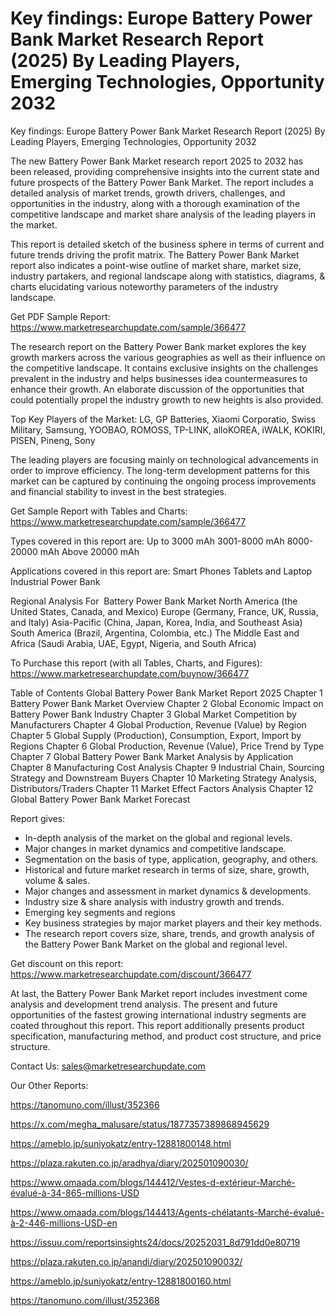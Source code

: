 # Key findings: Europe Battery Power Bank Market Research Report (2025) By Leading Players, Emerging Technologies, Opportunity 2032
Key findings: Europe Battery Power Bank Market Research Report (2025) By Leading Players, Emerging Technologies, Opportunity 2032

The new Battery Power Bank Market research report 2025 to 2032 has been released, providing comprehensive insights into the current state and future prospects of the Battery Power Bank Market. The report includes a detailed analysis of market trends, growth drivers, challenges, and opportunities in the industry, along with a thorough examination of the competitive landscape and market share analysis of the leading players in the market.

This report is detailed sketch of the business sphere in terms of current and future trends driving the profit matrix. The Battery Power Bank Market report also indicates a point-wise outline of market share, market size, industry partakers, and regional landscape along with statistics, diagrams, & charts elucidating various noteworthy parameters of the industry landscape.

Get PDF Sample Report: https://www.marketresearchupdate.com/sample/366477

The research report on the Battery Power Bank market explores the key growth markers across the various geographies as well as their influence on the competitive landscape. It contains exclusive insights on the challenges prevalent in the industry and helps businesses idea countermeasures to enhance their growth. An elaborate discussion of the opportunities that could potentially propel the industry growth to new heights is also provided.

Top Key Players of the Market:
LG, GP Batteries, Xiaomi Corporatio, Swiss Military, Samsung, YOOBAO, ROMOSS, TP-LINK, alloKOREA, iWALK, KOKIRI, PISEN, Pineng, Sony


The leading players are focusing mainly on technological advancements in order to improve efficiency. The long-term development patterns for this market can be captured by continuing the ongoing process improvements and financial stability to invest in the best strategies.

Get Sample Report with Tables and Charts: https://www.marketresearchupdate.com/sample/366477

Types covered in this report are:
Up to 3000 mAh
3001-8000 mAh
8000-20000 mAh
Above 20000 mAh


Applications covered in this report are:
Smart Phones
Tablets and Laptop
Industrial Power Bank


Regional Analysis For  Battery Power Bank Market
North America (the United States, Canada, and Mexico)
Europe (Germany, France, UK, Russia, and Italy)
Asia-Pacific (China, Japan, Korea, India, and Southeast Asia)
South America (Brazil, Argentina, Colombia, etc.)
The Middle East and Africa (Saudi Arabia, UAE, Egypt, Nigeria, and South Africa)

To Purchase this report (with all Tables, Charts, and Figures): https://www.marketresearchupdate.com/buynow/366477

Table of Contents
Global Battery Power Bank Market Report 2025
Chapter 1 Battery Power Bank Market Overview
Chapter 2 Global Economic Impact on Battery Power Bank Industry
Chapter 3 Global Market Competition by Manufacturers
Chapter 4 Global Production, Revenue (Value) by Region
Chapter 5 Global Supply (Production), Consumption, Export, Import by Regions
Chapter 6 Global Production, Revenue (Value), Price Trend by Type
Chapter 7 Global Battery Power Bank Market Analysis by Application
Chapter 8 Manufacturing Cost Analysis
Chapter 9 Industrial Chain, Sourcing Strategy and Downstream Buyers
Chapter 10 Marketing Strategy Analysis, Distributors/Traders
Chapter 11 Market Effect Factors Analysis
Chapter 12 Global Battery Power Bank Market Forecast

Report gives:

- In-depth analysis of the market on the global and regional levels.
- Major changes in market dynamics and competitive landscape.
- Segmentation on the basis of type, application, geography, and others.
- Historical and future market research in terms of size, share, growth, volume & sales.
- Major changes and assessment in market dynamics & developments.
- Industry size & share analysis with industry growth and trends.
- Emerging key segments and regions
- Key business strategies by major market players and their key methods.
- The research report covers size, share, trends, and growth analysis of the Battery Power Bank Market on the global and regional level.

Get discount on this report: https://www.marketresearchupdate.com/discount/366477

At last, the Battery Power Bank Market report includes investment come analysis and development trend analysis. The present and future opportunities of the fastest growing international industry segments are coated throughout this report. This report additionally presents product specification, manufacturing method, and product cost structure, and price structure.

Contact Us:
sales@marketresearchupdate.com

Our Other Reports:

https://tanomuno.com/illust/352366

https://x.com/megha_malusare/status/1877357389868945629

https://ameblo.jp/suniyokatz/entry-12881800148.html

https://plaza.rakuten.co.jp/aradhya/diary/202501090030/

https://www.omaada.com/blogs/144412/Vestes-d-extérieur-Marché-évalué-à-34-865-millions-USD

https://www.omaada.com/blogs/144413/Agents-chélatants-Marché-évalué-à-2-446-millions-USD-en

https://issuu.com/reportsinsights24/docs/20252031_8d791dd0e80719

https://plaza.rakuten.co.jp/anandi/diary/202501090032/

https://ameblo.jp/suniyokatz/entry-12881800160.html

https://tanomuno.com/illust/352368
